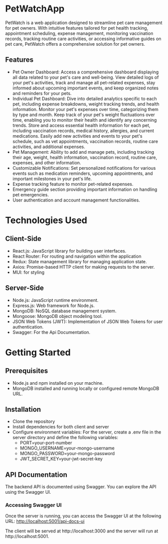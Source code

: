 # PetWatchApp
PetWatch is a web application designed to streamline pet care management for pet owners. With intuitive features tailored for pet health tracking, appointment scheduling, expense management,
monitoring vaccination records, tracking routine care activities, or accessing informative guides on pet care, PetWatch offers a comprehensive solution for pet owners.

## Features
- Pet Owner Dashboard: Access a comprehensive dashboard displaying all data related to your pet's care and well-being. View detailed logs of your pet's activities, track and manage all pet-related expenses, stay informed about upcoming important events, and keep organized notes and reminders for your pets.
- Individual Pet Dashboard: Dive into detailed analytics specific to each pet, including expense breakdowns, weight tracking trends, and health information. Monitor your pet's expenses over time, categorizing them by type and month. Keep track of your pet's weight fluctuations over time, enabling you to monitor their health and identify any concerning trends. Store and access essential health information for each pet, including vaccination records, medical history, allergies, and current medications. Easily add new activities and events to your pet's schedule, such as vet appointments, vaccination records, routine care activities, and additional expenses.
- Pet Management: Ability to add and manage pets, including tracking their age, weight, health information, vaccination record, routine care, expenses, and other information.
- Customizable Notifications: Set personalized notifications for various events such as medication reminders, upcoming appointments, and important milestones in your pet's life.
- Expense tracking feature to monitor pet-related expenses.
- Emergency guide section providing important information on handling pet emergencies.
- User authentication and account management functionalities.

# Technologies Used
## Client-Side
- React.js: JavaScript library for building user interfaces.
- React Router: For routing and navigation within the application
- Redux: State management library for managing application state.
- Axios: Promise-based HTTP client for making requests to the server.
- MUI: for styling
## Server-Side
- Node.js: JavaScript runtime environment.
- Express.js: Web framework for Node.js.
- MongoDB: NoSQL database management system.
- Mongoose: MongoDB object modeling tool.
- JSON Web Tokens (JWT): Implementation of JSON Web Tokens for user authentication.
- Swagger: For the Api Documentation.

# Getting Started
## Prerequisites
- Node.js and npm installed on your machine.
- MongoDB installed and running locally or configured remote MongoDB URL.
## Installation
- Clone the repository
- Install dependencies for both client and server
- Configure environment variables:
  For the server, create a .env file in the server directory and define the following variables:
  - PORT=your-port-number
  - MONGO_USERNAME=your-mongo-username
  - MONGO_PASSWORD=your-mongo-password
  - JWT_SECRET_KEY=your-jwt-secret-key
 
## API Documentation

The backend API is documented using Swagger. You can explore the API using the Swagger UI.

### Accessing Swagger UI

Once the server is running, you can access the Swagger UI at the following URL: [http://localhost:5001/api-docs-ui](http://localhost:5001/api-docs-ui)

The client will be served at http://localhost:3000 and the server will run at http://localhost:5001.

